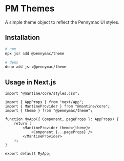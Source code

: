 # PM Themes

A simple theme object to reflect the Pennymac UI styles.

## Installation

```bash
# npm
npx jsr add @pennymac/theme

# deno
deno add jsr:@pennymac/theme
```

## Usage in Next.js

```tsx
import "@mantine/core/styles.css";

import { AppProps } from "next/app";
import { MantineProvider } from "@mantine/core";
import { theme } from "@pennymac/theme";

function MyApp({ Component, pageProps }: AppProps) {
    return (
        <MantineProvider theme={theme}>
            <Component {...pageProps} />
        </MantineProvider>
    );
}

export default MyApp;
```

